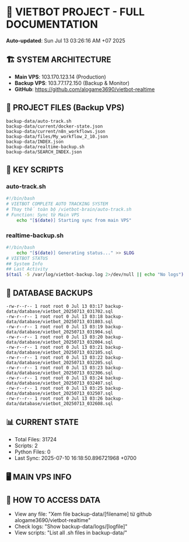 # 🤖 VIETBOT PROJECT - FULL DOCUMENTATION
**Auto-updated**: Sun Jul 13 03:26:16 AM +07 2025

## 🏗️ SYSTEM ARCHITECTURE
- **Main VPS**: 103.170.123.14 (Production)
- **Backup VPS**: 103.77.172.150 (Backup & Monitor)
- **GitHub**: https://github.com/alogame3690/vietbot-realtime

## 📁 PROJECT FILES (Backup VPS)
```
backup-data/auto-track.sh
backup-data/current/docker-state.json
backup-data/current/n8n_workflows.json
backup-data/files/My_workflow_2_10.json
backup-data/INDEX.json
backup-data/realtime-backup.sh
backup-data/SEARCH_INDEX.json
```

## 🔧 KEY SCRIPTS
### auto-track.sh
```bash
#!/bin/bash
# VIETBOT COMPLETE AUTO TRACKING SYSTEM
# Thay thế toàn bộ /vietbot-brain/auto-track.sh
# Function: Sync từ Main VPS
    echo "[$(date)] Starting sync from main VPS"
```
### realtime-backup.sh
```bash
#!/bin/bash
    echo "[$(date)] Generating status..." >> $LOG
# VIETBOT STATUS
## System Info
## Last Activity
$(tail -5 /var/log/vietbot-backup.log 2>/dev/null || echo "No logs")
```

## 💾 DATABASE BACKUPS
```
-rw-r--r-- 1 root root 0 Jul 13 03:17 backup-data/database/vietbot_20250713_031702.sql
-rw-r--r-- 1 root root 0 Jul 13 03:18 backup-data/database/vietbot_20250713_031803.sql
-rw-r--r-- 1 root root 0 Jul 13 03:19 backup-data/database/vietbot_20250713_031904.sql
-rw-r--r-- 1 root root 0 Jul 13 03:20 backup-data/database/vietbot_20250713_032004.sql
-rw-r--r-- 1 root root 0 Jul 13 03:21 backup-data/database/vietbot_20250713_032105.sql
-rw-r--r-- 1 root root 0 Jul 13 03:22 backup-data/database/vietbot_20250713_032205.sql
-rw-r--r-- 1 root root 0 Jul 13 03:23 backup-data/database/vietbot_20250713_032306.sql
-rw-r--r-- 1 root root 0 Jul 13 03:24 backup-data/database/vietbot_20250713_032407.sql
-rw-r--r-- 1 root root 0 Jul 13 03:25 backup-data/database/vietbot_20250713_032507.sql
-rw-r--r-- 1 root root 0 Jul 13 03:26 backup-data/database/vietbot_20250713_032608.sql
```

## 📊 CURRENT STATE
- Total Files: 31724
- Scripts: 2
- Python Files: 0
- Last Sync: 2025-07-10 16:18:50.896721968 +0700

## 🖥️ MAIN VPS INFO


## 🚨 HOW TO ACCESS DATA
- View any file: "Xem file backup-data/[filename] từ github alogame3690/vietbot-realtime"
- Check logs: "Show backup-data/logs/[logfile]"
- View scripts: "List all .sh files in backup-data/"
